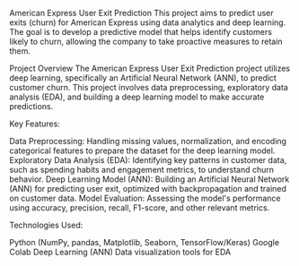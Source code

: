 
American Express User Exit Prediction
This project aims to predict user exits (churn) for American Express using data analytics and deep learning. The goal is to develop a predictive model that helps identify customers likely to churn, allowing the company to take proactive measures to retain them.

Project Overview
The American Express User Exit Prediction project utilizes deep learning, specifically an Artificial Neural Network (ANN), to predict customer churn. This project involves data preprocessing, exploratory data analysis (EDA), and building a deep learning model to make accurate predictions.

Key Features:

Data Preprocessing: Handling missing values, normalization, and encoding categorical features to prepare the dataset for the deep learning model.
Exploratory Data Analysis (EDA): Identifying key patterns in customer data, such as spending habits and engagement metrics, to understand churn behavior.
Deep Learning Model (ANN): Building an Artificial Neural Network (ANN) for predicting user exit, optimized with backpropagation and trained on customer data.
Model Evaluation: Assessing the model's performance using accuracy, precision, recall, F1-score, and other relevant metrics.


Technologies Used:

Python (NumPy, pandas, Matplotlib, Seaborn, TensorFlow/Keras)
Google Colab
Deep Learning (ANN)
Data visualization tools for EDA
